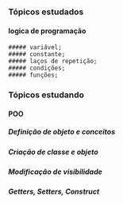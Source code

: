 ### Tópicos estudados

 #### logica de programação
    ##### variável;
    ##### constante;
    ##### laços de repetição;
    ##### condições;
    ##### funções;


### Tópicos estudando

 #### POO
   ##### Definição de objeto e conceitos
   ##### Criação de classe e objeto
   ##### Modificação de visibilidade
   ##### Getters, Setters, Construct
